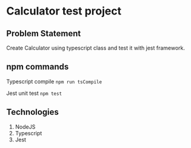# Calculator test project

## Problem Statement

Create Calculator using typescript class and test it with jest framework.

## npm commands

Typescript compile `npm run tsCompile`

Jest unit test `npm test`

## Technologies

1. NodeJS
2. Typescript
3. Jest

